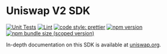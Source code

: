# Uniswap V2 SDK

[![Unit Tests](https://github.com/Uniswap/uniswap-v2-sdk/workflows/Unit%20Tests/badge.svg)](https://github.com/Uniswap/uniswap-v2-sdk/actions?query=workflow%3A%22Unit+Tests%22)
[![Lint](https://github.com/Uniswap/uniswap-v2-sdk/workflows/Lint/badge.svg)](https://github.com/Uniswap/uniswap-v2-sdk/actions?query=workflow%3ALint)
[![code style: prettier](https://img.shields.io/badge/code_style-prettier-ff69b4.svg?style=flat-square)](https://github.com/prettier/prettier)
[![npm version](https://img.shields.io/npm/v/@thinkincoin-libs/uniswap-v2-sdk/latest.svg)](https://www.npmjs.com/package/@thinkincoin-libs/uniswap-v2-sdk/v/latest)
[![npm bundle size (scoped version)](https://img.shields.io/bundlephobia/minzip/@thinkincoin-libs/uniswap-v2-sdk/latest.svg)](https://bundlephobia.com/result?p=@thinkincoin-libs/uniswap-v2-sdk@latest)

In-depth documentation on this SDK is available at [uniswap.org](https://uniswap.org/docs/v2/SDK/getting-started/).
